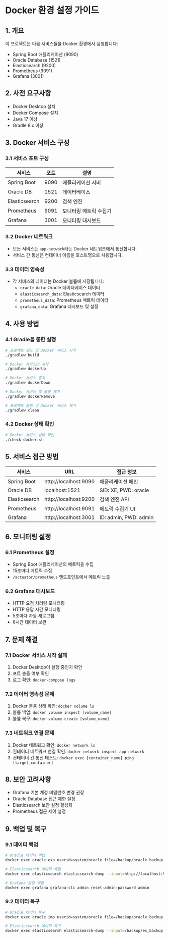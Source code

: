 # Docker 환경 설정 가이드

## 1. 개요

이 프로젝트는 다음 서비스들을 Docker 환경에서 실행합니다:
- Spring Boot 애플리케이션 (9090)
- Oracle Database (1521)
- Elasticsearch (9200)
- Prometheus (9091)
- Grafana (3001)

## 2. 사전 요구사항

- Docker Desktop 설치
- Docker Compose 설치
- Java 17 이상
- Gradle 8.x 이상

## 3. Docker 서비스 구성

### 3.1 서비스 포트 구성
| 서비스 | 포트 | 설명 |
|--------|------|------|
| Spring Boot | 9090 | 애플리케이션 서버 |
| Oracle DB | 1521 | 데이터베이스 |
| Elasticsearch | 9200 | 검색 엔진 |
| Prometheus | 9091 | 모니터링 메트릭 수집기 |
| Grafana | 3001 | 모니터링 대시보드 |

### 3.2 Docker 네트워크
- 모든 서비스는 `app-network`라는 Docker 네트워크에서 통신합니다.
- 서비스 간 통신은 컨테이너 이름을 호스트명으로 사용합니다.

### 3.3 데이터 영속성
- 각 서비스의 데이터는 Docker 볼륨에 저장됩니다:
  - `oracle_data`: Oracle 데이터베이스 데이터
  - `elasticsearch_data`: Elasticsearch 데이터
  - `prometheus_data`: Prometheus 메트릭 데이터
  - `grafana_data`: Grafana 대시보드 및 설정

## 4. 사용 방법

### 4.1 Gradle을 통한 실행

```bash
# 프로젝트 빌드 및 Docker 서비스 시작
./gradlew build

# Docker 서비스만 시작
./gradlew dockerUp

# Docker 서비스 중지
./gradlew dockerDown

# Docker 서비스 및 볼륨 제거
./gradlew dockerRemove

# 프로젝트 클린 및 Docker 서비스 제거
./gradlew clean
```

### 4.2 Docker 상태 확인

```bash
# Docker 서비스 상태 확인
./check-docker.sh
```

## 5. 서비스 접근 방법

| 서비스 | URL | 접근 정보 |
|--------|-----|-----------|
| Spring Boot | http://localhost:9090 | 애플리케이션 메인 |
| Oracle DB | localhost:1521 | SID: XE, PWD: oracle |
| Elasticsearch | http://localhost:9200 | 검색 엔진 API |
| Prometheus | http://localhost:9091 | 메트릭 수집기 UI |
| Grafana | http://localhost:3001 | ID: admin, PWD: admin |

## 6. 모니터링 설정

### 6.1 Prometheus 설정
- Spring Boot 애플리케이션의 메트릭을 수집
- 15초마다 메트릭 수집
- `/actuator/prometheus` 엔드포인트에서 메트릭 노출

### 6.2 Grafana 대시보드
- HTTP 요청 처리량 모니터링
- HTTP 응답 시간 모니터링
- 5초마다 자동 새로고침
- 6시간 데이터 보관

## 7. 문제 해결

### 7.1 Docker 서비스 시작 실패
1. Docker Desktop이 실행 중인지 확인
2. 포트 충돌 여부 확인
3. 로그 확인: `docker-compose logs`

### 7.2 데이터 영속성 문제
1. Docker 볼륨 상태 확인: `docker volume ls`
2. 볼륨 백업: `docker volume inspect [volume_name]`
3. 볼륨 복구: `docker volume create [volume_name]`

### 7.3 네트워크 연결 문제
1. Docker 네트워크 확인: `docker network ls`
2. 컨테이너 네트워크 연결 확인: `docker network inspect app-network`
3. 컨테이너 간 통신 테스트: `docker exec [container_name] ping [target_container]`

## 8. 보안 고려사항

- Grafana 기본 계정 비밀번호 변경 권장
- Oracle Database 접근 제한 설정
- Elasticsearch 보안 설정 활성화
- Prometheus 접근 제어 설정

## 9. 백업 및 복구

### 9.1 데이터 백업
```bash
# Oracle 데이터 백업
docker exec oracle exp userid=system/oracle file=/backup/oracle_backup.dmp

# Elasticsearch 데이터 백업
docker exec elasticsearch elasticsearch-dump --input=http://localhost:9200/ --output=/backup/es_backup.json

# Grafana 설정 백업
docker exec grafana grafana-cli admin reset-admin-password admin
```

### 9.2 데이터 복구
```bash
# Oracle 데이터 복구
docker exec oracle imp userid=system/oracle file=/backup/oracle_backup.dmp

# Elasticsearch 데이터 복구
docker exec elasticsearch elasticsearch-dump --input=/backup/es_backup.json --output=http://localhost:9200/
``` 
